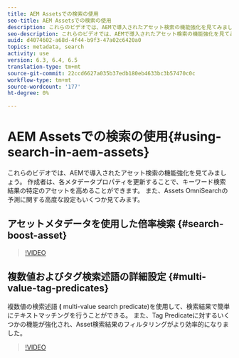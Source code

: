 ```yaml
---
title: AEM Assetsでの検索の使用
seo-title: AEM Assetsでの検索の使用
description: これらのビデオでは、AEMで導入されたアセット検索の機能強化を見てみましょう。 作成者は、各メタデータプロパティを更新することで、キーワード検索結果の特定のアセットを高めることができます。 また、Assets OmniSearchの予測に関する高度な設定もいくつか見てみます。
seo-description: これらのビデオでは、AEMで導入されたアセット検索の機能強化を見てみましょう。 作成者は、各メタデータプロパティを更新することで、キーワード検索結果の特定のアセットを高めることができます。 また、Assets OmniSearchの予測に関する高度な設定もいくつか見てみます。
uuid: d4074602-a68d-4f44-b9f3-47a02c6420a0
topics: metadata, search
activity: use
version: 6.3, 6.4, 6.5
translation-type: tm+mt
source-git-commit: 22ccd6627a035b37edb180eb4633bc3b57470c0c
workflow-type: tm+mt
source-wordcount: '177'
ht-degree: 0%

---
```



# AEM Assetsでの検索の使用{#using-search-in-aem-assets}

これらのビデオでは、AEMで導入されたアセット検索の機能強化を見てみましょう。 作成者は、各メタデータプロパティを更新することで、キーワード検索結果の特定のアセットを高めることができます。 また、Assets OmniSearchの予測に関する高度な設定もいくつか見てみます。

## アセットメタデータを使用した倍率検索 {#search-boost-asset}

>[!VIDEO](https://video.tv.adobe.com/v/16766/?quality=9&learn=on)

## 複数値およびタグ検索述語の詳細設定 {#multi-value-tag-predicates}

複数値の検索述語 **(** multi-value search predicate)を使用して、検索結果で簡単にテキストマッチングを行うことができる。 また、Tag Predicateに対するいくつかの機能が強化され、Asset検索結果のフィルタリングがより効率的になりました。

>[!VIDEO](https://video.tv.adobe.com/v/16457/?quality=9&learn=on)
